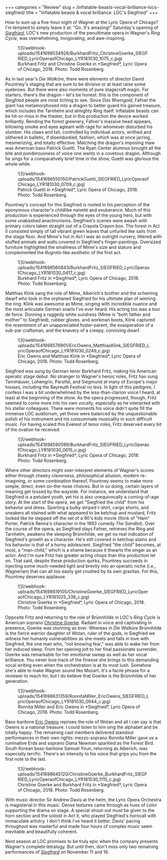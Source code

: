 +++
categories = "Review"
slug = /inflatable-beasts-vocal-brilliance-locs-siegfried/
title = "Inflatable beasts &amp; vocal brilliance: LOC&#039;s Siegfried"
+++

How to sum up a five-hour night of Wagner at the Lyric Opera of Chicago? I'm tempted to simply leave it at: "Go. It's amazing!" Saturday's opening of [*Siegfried*](https://www.lyricopera.org/concertstickets/calendar/2018-2019/siegfried-opera-tickets), LOC's new production of the penultimate opera in Wagner's *Ring Cycle*, was overwhelming, invigorating, and awe-inspiring.

<figure data-type="image">
![](/webhook-uploads/1541698534928/BurkhardFritz_ChristineGoerke_SIEGFRIED_LyricOperaofChicago_LYR181030_1075_c.jpg)
<figcaption>Burkhard Fritz and Christine Goerke in *Siegfried*, Lyric Opera of Chicago, 2018. Photo: Todd Rosenberg.</figcaption>
</figure>
 
As in last year's *Die Walküre*, there were elements of director David Pountney's staging that are sure to be divisive or at least raise some eyebrows. But there were also moments of pure stagecraft magic. For starters, there's the dragon – let's be honest: this is the component of *Siegfried* people are most itching to see. Since *Das Rheingold*, Fafner the giant has metamorphosed into a dragon to better guard his gained treasure, which includes the Tarnhelm and almighty Ring itself. Inflatable beasts can be hit-or-miss in the theater, but in this production the device worked brilliantly. Rending the forest greenery, Fafner's massive head appears, billowing smoke and eyes agleam with rage for whomever disturbed his slumber. His claws and tail, controlled by individual actors, writhed and slithered in balletic, if disembodied, fashion, which was at once jarring, mesmerizing, and totally effective. Matching the dragon's imposing maw was American bass Patrick Guetti. The Ryan Center alumnus brought all the bite and ponderousness of voice one wants in a covetous dragon. Although he sings for a comparatively brief time in the show, Guetti was glorious the whole while.

<figure data-type="image">
![](/webhook-uploads/1541698550150/PatrickGuetti_SIEGFRIED_LyricOperaofChicago_LYR181030_0709_c.jpg)
<figcaption>Patrick Guetti in *Siegfried*, Lyric Opera of Chicago, 2018. Photo: Todd Rosenberg.</figcaption>
</figure>
 
Pountney's concept for this Siegfried is rooted in his perception of the eponymous character's childlike naiveté and exuberance. Much of this production is experienced through the eyes of the young hero, but with some unabashed anachronisms. Siegfried's scenes were awash with primary colors taken straight out of a Crayola Crayon box. The forest in Act II consisted simply of tall vibrant green leaves that unfurled like sails from the stage floor. And Mime's hut in Act I was an outright nursery, littered with stuffed animals and walls covered in Siegfried's finger-paintings. Oversized furniture highlighted the smallness of Mime's size and stature and complemented the *Rugrats*-like aesthetic of the first act.

<figure data-type="image">
![](/webhook-uploads/1541698560843/BurkhardFritz_SIEGFRIED_LyricOperaofChicago_LYR181030_0417_c.jpg)
<figcaption>Burkhard Fritz in *Siegfried*, Lyric Opera of Chicago, 2018. Photo: Todd Rosenberg.</figcaption>
</figure>
 
Matthias Klink sang the role of Mime, Alberich's brother and the scheming dwarf who took in the orphaned Siegfried for his ultimate plan of winning the ring. Klink was awesome as Mime, singing with incredible nuance and the most articulate German snarls I've ever heard. His acting too was a tour de force. Donning a raggedy white sundress (Mime is "both father and mother" to Siegfried), rubber gloves, and workman boots, Klink captured the resentment of an unappreciated foster-parent, the exasperation of a sub-par craftsman, and the knavery of a creepy, conniving dwarf.

<figure data-type="image">
![](/webhook-uploads/1541698576901/EricOwens_MatthiasKlink_SIEGFRIED_LyricOperaofChicago_LYR181030_0249_c.jpg)
<figcaption>Eric Owens and Matthias Klink in *Siegfried*, Lyric Opera of Chicago, 2018. Photo: Todd Rosenberg.</figcaption>
</figure>   

Siegfried was sung by German tenor Burkhard Fritz, making his American operatic stage debut. No stranger to Wagner's heroic roles, Fritz has sung Tannhäuser, Lohengrin, Parsifal, and Siegmund at many of Europe's major houses, including the Bayreuth Festival no less. In light of this pedigree, I confess I was a bit underwhelmed by the less-than-clarion voice I heard, at least at the beginning of the show. As the opera progressed, though, Fritz seemed to come more into his own vocally, especially as he interacted with his stellar colleagues. There were moments his voice didn't quite fill the immense LOC auditorium, yet those were balanced by the unquestionable polish of his instrument and his consummate musicality in such difficult music. For having scaled this Everest of tenor roles, Fritz deserved every bit of the ovation he received.

<figure data-type="image">
![](/webhook-uploads/1541698590599/BurkhardFritz_SIEGFRIED_LyricOperaofChicago_LYR181030_0615_c.jpg)
<figcaption>Burkhard Fritz in *Siegfried*, Lyric Opera of Chicago, 2018. Photo: Todd Rosenberg.</figcaption>
</figure>

Where other directors might over-interpret elements of Wagner's scores either through cheeky cleverness, philosophical allusion, modern re-imagining, or some combination thereof, Pountney seems to make more simple, direct, even on-the-nose choices. But in so doing, certain layers of meaning get tossed by the wayside. For instance, we understand that Siegfried is a petulant youth, yet his is also unequivocally a coming-of-age story. At the start of the opera, we get "Siegfried the child" from his behavior and dress. Sporting a bulky striped t-shirt, cargo shorts, and sneakers all stained with what appeared to be ketchup and mustard, Fritz looked like he stepped off the set of a 90's kids movie (think of "Ham" Porter, Patrick Renna's character in the 1993 comedy *The Sandlot*). Over the course of the opera, as Siegfried slays Fafner, retrieves the Ring and Tarnhelm, awakens the sleeping Brünnhilde, we get no real indication of Siegfried's growth as a character. He's still covered in ketchup stains and his behavior is that of a horny adolescent. Siegfried "the child" becomes, at most, a "man-child," which is a shame because it thwarts the singer as an actor. And I'm sure Fritz has greater acting chops than this production let on. That said, despite these production quirks, Pountney succeeds in injecting some much-needed light and brevity into an operatic niche (i.e., Wagnerian) that can all too easily get crushed by its own gravitas. For this, Pountney deserves applause.

<figure data-type="image">
![](/webhook-uploads/1541698619105/ChristineGoerke_SIEGFRIED_LyricOperaofChicago_LYR181025_336_c.jpg)
<figcaption>Christine Goerke in *Siegfried*, Lyric Opera of Chicago, 2018. Photo: Todd Rosenberg.</figcaption>
</figure>

Opposite Fritz and returning to the role of Brünnhilde in LOC's *Ring Cycle* is American soprano [Christine Goerke](/talking-with-singers-christine-goerke/). Radiant in voice and captivating in presence, Goerke was stunning as ever. Whereas in *Die Walküre* Brünnhilde is the fierce warrior daughter of Wotan, ruler of the gods, in Siegfried we witness her humanly vulnerabilities as she meets and falls in love with Siegfried, the one man who, "not knowing fear," was able to wake her from her induced sleep. From her opening jolt to her final passionate surrender, Goerke was remarkable for her emotional sweep as well as her vocal brilliance. You never lose track of the finesse she brings to this demanding vocal writing even when the orchestration is at its most lush. Somehow she's able to make Wagner sound like Mozart. It's a facile phrase for a reviewer to reach for, but I do believe that Goerke is the Brünnhilde of her generation.

<figure data-type="image">
![](/webhook-uploads/1541698631359/RonnitaMiller_EricOwens_SIEGFRIED_LyricOperaofChicago_LYR181030_0944_c.jpg)
<figcaption>Ronnita Miller and Eric Owens in *Siegfried*, Lyric Opera of Chicago, 2018. Photo: Todd Rosenberg.</figcaption>
</figure>

Bass-baritone [Eric Owens](/scene/people/eric-owens/) reprises the role of Wotan and all I can say is that Owens is a national treasure. I could listen to him sing the alphabet and be totally happy. The remaining cast members delivered standout performances in their own rights: mezzo-soprano Ronnita Miller gave us a ruminative Erda and soprano Diana Newman sparkled as the Forest Bird. South Korean bass-baritone Samuel Youn, returning as Alberich, was especially terrific. There's an intensity to his voice that grips you from the first note to the last.

<figure data-type="image">
![](/webhook-uploads/1541698645120/ChristineGoerke_BurkhardFritz_SIEGFRIED_LyricOperaofChicago_LYR181030_1115_c.jpg)
<figcaption>Christine Goerke and Burkhard Fritz in *Siegfried*, Lyric Opera of Chicago, 2018. Photo: Todd Rosenberg.</figcaption>
</figure>

With music director Sir Andrew Davis at the helm, the Lyric Opera Orchestra is magisterial in this music. Dense textures came through as hues of color supporting the drama on stage. A special shout-out must be given to the horn section and the soloist in Act II, who played Siegfried's horncall with immaculate artistry. I don't think I've heard it better. Davis' pacing throughout was masterful and made four hours of complex music seem inevitable and beautifully coherent.
 
Next season at LOC promises to be truly epic when the company presents Wagner's complete tetralogy. But until then, don't miss only two remaining performances of [*Siegfried*](https://www.lyricopera.org/concertstickets/calendar/2018-2019/siegfried-opera-tickets) on November 11 and 16.
